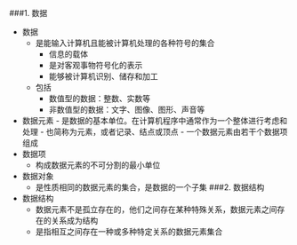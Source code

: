###1. 数据
- 数据
    - 是能输入计算机且能被计算机处理的各种符号的集合
        - 信息的载体
        - 是对客观事物符号化的表示
        - 能够被计算机识别、储存和加工
    - 包括
        - 数值型的数据：整数、实数等
        - 非数值型的数据：文字、图像、图形、声音等
-  数据元素
        - 是数据的基本单位。在计算机程序中通常作为一个整体进行考虑和处理
        - 也简称为元素，或者记录、结点或顶点
        - 一个数据元素由若干个数据项组成
- 数据项
    - 构成数据元素的不可分割的最小单位 
- 数据对象
    - 是性质相同的数据元素的集合，是数据的一个子集
###2. 数据结构
- 数据结构
    - 数据元素不是孤立存在的，他们之间存在某种特殊关系，数据元素之间存在的关系成为结构
    - 是指相互之间存在一种或多种特定关系的数据元素集合
   